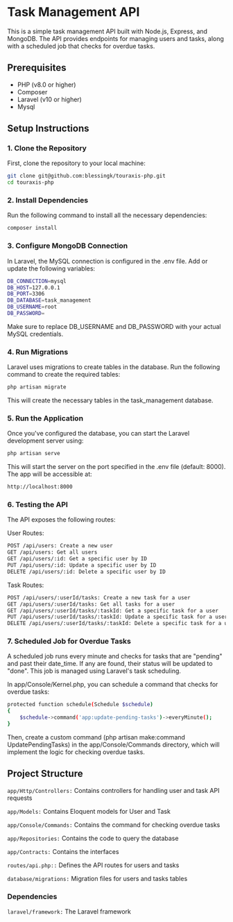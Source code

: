 # Task Management API

This is a simple task management API built with Node.js, Express, and MongoDB. The API provides endpoints for managing users and tasks, along with a scheduled job that checks for overdue tasks.

## Prerequisites

- PHP (v8.0 or higher)
- Composer
- Laravel (v10 or higher)
- Mysql

## Setup Instructions

### 1. Clone the Repository

First, clone the repository to your local machine:

```bash
git clone git@github.com:blessingk/touraxis-php.git
cd touraxis-php
```

### 2. Install Dependencies
Run the following command to install all the necessary dependencies:

```bash
composer install
```

### 3. Configure MongoDB Connection
In Laravel, the MySQL connection is configured in the .env file. Add or update the following variables:
```bash
DB_CONNECTION=mysql
DB_HOST=127.0.0.1
DB_PORT=3306
DB_DATABASE=task_management
DB_USERNAME=root
DB_PASSWORD=
```
Make sure to replace DB_USERNAME and DB_PASSWORD with your actual MySQL credentials.

### 4. Run Migrations
Laravel uses migrations to create tables in the database. Run the following command to create the required tables:
```bash
php artisan migrate
```
This will create the necessary tables in the task_management database.

### 5. Run the Application
Once you've configured the database, you can start the Laravel development server using:

```bash
php artisan serve
```
This will start the server on the port specified in the .env file (default: 8000). The app will be accessible at:

```bash
http://localhost:8000
```

### 6. Testing the API
The API exposes the following routes:

User Routes:
```bash
POST /api/users: Create a new user
GET /api/users: Get all users
GET /api/users/:id: Get a specific user by ID
PUT /api/users/:id: Update a specific user by ID
DELETE /api/users/:id: Delete a specific user by ID
```
Task Routes:
```bash
POST /api/users/:userId/tasks: Create a new task for a user
GET /api/users/:userId/tasks: Get all tasks for a user
GET /api/users/:userId/tasks/:taskId: Get a specific task for a user
PUT /api/users/:userId/tasks/:taskId: Update a specific task for a user
DELETE /api/users/:userId/tasks/:taskId: Delete a specific task for a user
```

### 7. Scheduled Job for Overdue Tasks
A scheduled job runs every minute and checks for tasks that are "pending" and past their date_time. If any are found, their status will be updated to "done". This job is managed using Laravel's task scheduling.

In app/Console/Kernel.php, you can schedule a command that checks for overdue tasks:

```bash
protected function schedule(Schedule $schedule)
{
    $schedule->command('app:update-pending-tasks')->everyMinute();
}
```
Then, create a custom command (php artisan make:command UpdatePendingTasks) in the app/Console/Commands directory, which will implement the logic for checking overdue tasks.

## Project Structure
```app/Http/Controllers:``` Contains controllers for handling user and task API requests

```app/Models:``` Contains Eloquent models for User and Task

```app/Console/Commands:``` Contains the command for checking overdue tasks

```app/Repositories:``` Contains the code to query the database

```app/Contracts:``` Contains the interfaces

```routes/api.php::``` Defines the API routes for users and tasks

```database/migrations:``` Migration files for users and tasks tables

### Dependencies
```laravel/framework:``` The Laravel framework
